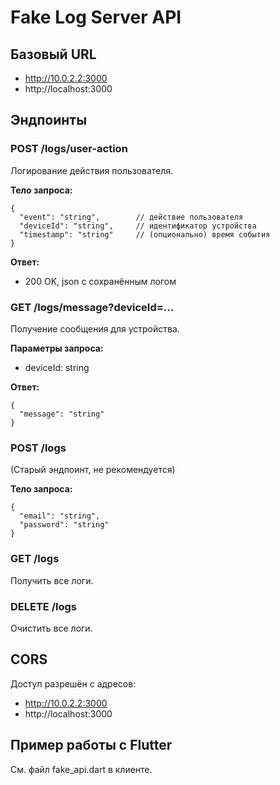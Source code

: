 # Fake Log Server API

## Базовый URL

- http://10.0.2.2:3000
- http://localhost:3000

## Эндпоинты

### POST /logs/user-action
Логирование действия пользователя.

**Тело запроса:**
```
{
  "event": "string",        // действие пользователя
  "deviceId": "string",     // идентификатор устройства
  "timestamp": "string"     // (опционально) время события
}
```
**Ответ:**
- 200 OK, json с сохранённым логом

### GET /logs/message?deviceId=...
Получение сообщения для устройства.

**Параметры запроса:**
- deviceId: string

**Ответ:**
```
{
  "message": "string"
}
```

### POST /logs
(Старый эндпоинт, не рекомендуется)

**Тело запроса:**
```
{
  "email": "string",
  "password": "string"
}
```

### GET /logs
Получить все логи.

### DELETE /logs
Очистить все логи.

## CORS

Доступ разрешён с адресов:
- http://10.0.2.2:3000
- http://localhost:3000

## Пример работы с Flutter
См. файл fake_api.dart в клиенте.
